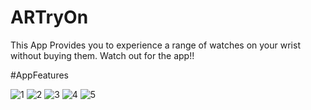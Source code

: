 ﻿# ARTryOn
This App Provides you to experience a range of watches on your wrist without buying them. 
Watch out for the app!!

#AppFeatures


![1](https://github.com/user-attachments/assets/101a53ff-92ed-4ecf-b5f1-6516a7489dfd)
![2](https://github.com/user-attachments/assets/62bb687b-e90d-47fc-b9ba-9b63d11a6fc7)
![3](https://github.com/user-attachments/assets/9639cb95-af06-4963-b6a3-dd9da0a49022)
![4](https://github.com/user-attachments/assets/af4da1c3-0400-4d66-906f-ee818a130455)
![5](https://github.com/user-attachments/assets/a5dca7e1-f322-4070-9594-2c079c598a4a)
